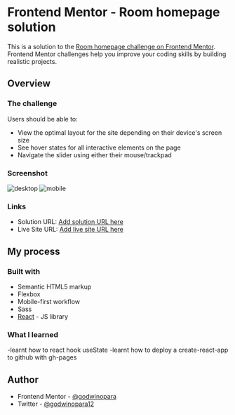 # Frontend Mentor - Room homepage solution

This is a solution to the [Room homepage challenge on Frontend Mentor](https://www.frontendmentor.io/challenges/room-homepage-BtdBY_ENq). Frontend Mentor challenges help you improve your coding skills by building realistic projects.

## Overview

### The challenge

Users should be able to:

-   View the optimal layout for the site depending on their device's screen size
-   See hover states for all interactive elements on the page
-   Navigate the slider using either their mouse/trackpad

### Screenshot

![desktop]("/project-desktop.png")
![mobile]("/mobile-design.png")

### Links

-   Solution URL: [Add solution URL here](https://your-solution-url.com)
-   Live Site URL: [Add live site URL here](https://your-live-site-url.com)

## My process

### Built with

-   Semantic HTML5 markup
-   Flexbox
-   Mobile-first workflow
-   Sass
-   [React](https://reactjs.org/) - JS library

### What I learned

-learnt how to react hook useState
-learnt how to deploy a create-react-app to github with gh-pages

## Author

-   Frontend Mentor - [@godwinopara](https://www.frontendmentor.io/profile/yourusername)
-   Twitter - [@godwinopara12](https://www.twitter.com/yourusername)
